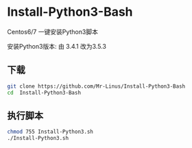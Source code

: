 # Install-Python3-Bash
Centos6/7  一键安装Python3脚本

安装Python3版本: 由 3.4.1 改为3.5.3

## 下载
```bash
git clone https://github.com/Mr-Linus/Install-Python3-Bash 
cd  Install-Python3-Bash
```
## 执行脚本
```bash
chmod 755 Install-Python3.sh
./Install-Python3.sh
```
